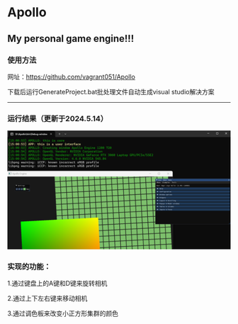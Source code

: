 # Apollo

## My personal game engine!!!

### 使用方法
网址：https://github.com/vagrant051/Apollo

下载后运行GenerateProject.bat批处理文件自动生成visual studio解决方案

---

### 运行结果（更新于2024.5.14）
<img src="./image/sample.png">

### 实现的功能：

1.通过键盘上的A键和D键来旋转相机

2.通过上下左右键来移动相机

3.通过调色板来改变小正方形集群的颜色

